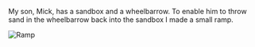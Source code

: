 My son, Mick, has a sandbox and a wheelbarrow. To enable him to throw sand in the wheelbarrow back into the sandbox I made a small ramp.

![Ramp](./ramp.jpg)
